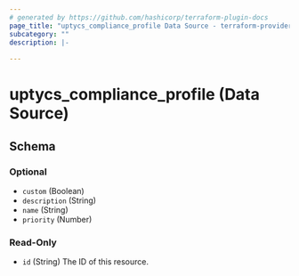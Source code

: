 ```yaml
---
# generated by https://github.com/hashicorp/terraform-plugin-docs
page_title: "uptycs_compliance_profile Data Source - terraform-provider-uptycs"
subcategory: ""
description: |-
  
---
```


# uptycs_compliance_profile (Data Source)





<!-- schema generated by tfplugindocs -->
## Schema

### Optional

- `custom` (Boolean)
- `description` (String)
- `name` (String)
- `priority` (Number)

### Read-Only

- `id` (String) The ID of this resource.


